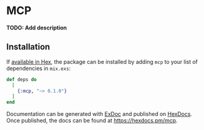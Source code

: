 # MCP

**TODO: Add description**

## Installation

If [available in Hex](https://hex.pm/docs/publish), the package can be installed
by adding `mcp` to your list of dependencies in `mix.exs`:

```elixir
def deps do
  [
    {:mcp, "~> 0.1.0"}
  ]
end
```

Documentation can be generated with [ExDoc](https://github.com/elixir-lang/ex_doc)
and published on [HexDocs](https://hexdocs.pm). Once published, the docs can
be found at <https://hexdocs.pm/mcp>.

